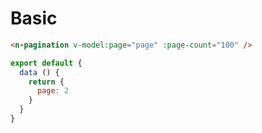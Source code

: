 # Basic

```html
<n-pagination v-model:page="page" :page-count="100" />
```

```js
export default {
  data () {
    return {
      page: 2
    }
  }
}
```
